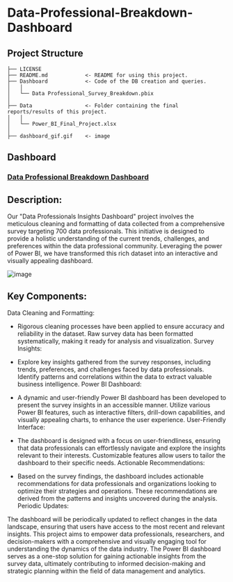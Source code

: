 # Data-Professional-Breakdown-Dashboard
## Project Structure
    ├── LICENSE
    ├── README.md            <- README for using this project.
    ├── Dashboard            <- Code of the DB creation and queries.
    │   │
    │   └── Data Professional_Survey_Breakdown.pbix    
    │    
    ├── Data                 <- Folder containing the final reports/results of this project.
    │   │
    │   └── Power_BI_Final_Project.xlsx 
    │            
    ├── dashboard_gif.gif    <- image
## Dashboard
### [Data Professional Breakdown Dashboard](https://github.com/ttu700/Data-Professional-Breakdown-Dashboard/tree/main/Dashboard)

## Description:

Our "Data Professionals Insights Dashboard" project involves the meticulous cleaning and formatting of data collected from a comprehensive survey targeting 700 data professionals. This initiative is designed to provide a holistic understanding of the current trends, challenges, and preferences within the data professional community. Leveraging the power of Power BI, we have transformed this rich dataset into an interactive and visually appealing dashboard.

![image](https://raw.githubusercontent.com/ttu700/Data-Professional-Breakdown-Dashboard/main/dashboard_gif.gif)

## Key Components:

Data Cleaning and Formatting:

* Rigorous cleaning processes have been applied to ensure accuracy and reliability in the dataset.
Raw survey data has been formatted systematically, making it ready for analysis and visualization.
Survey Insights:

* Explore key insights gathered from the survey responses, including trends, preferences, and challenges faced by data professionals.
Identify patterns and correlations within the data to extract valuable business intelligence.
Power BI Dashboard:

* A dynamic and user-friendly Power BI dashboard has been developed to present the survey insights in an accessible manner.
Utilize various Power BI features, such as interactive filters, drill-down capabilities, and visually appealing charts, to enhance the user experience.
User-Friendly Interface:

* The dashboard is designed with a focus on user-friendliness, ensuring that data professionals can effortlessly navigate and explore the insights relevant to their interests.
Customizable features allow users to tailor the dashboard to their specific needs.
Actionable Recommendations:

* Based on the survey findings, the dashboard includes actionable recommendations for data professionals and organizations looking to optimize their strategies and operations.
These recommendations are derived from the patterns and insights uncovered during the analysis.
Periodic Updates:

The dashboard will be periodically updated to reflect changes in the data landscape, ensuring that users have access to the most recent and relevant insights.
This project aims to empower data professionals, researchers, and decision-makers with a comprehensive and visually engaging tool for understanding the dynamics of the data industry. The Power BI dashboard serves as a one-stop solution for gaining actionable insights from the survey data, ultimately contributing to informed decision-making and strategic planning within the field of data management and analytics.
